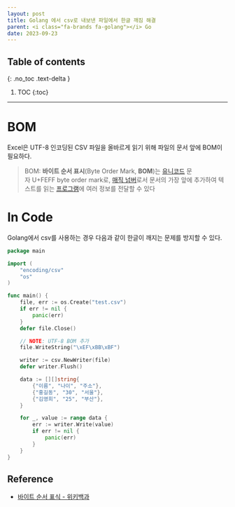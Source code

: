 ```yaml
---
layout: post
title: Golang 에서 csv로 내보낸 파일에서 한글 깨짐 해결
parent: <i class="fa-brands fa-golang"></i> Go
date: 2023-09-23
---
```

## Table of contents
{: .no_toc .text-delta }

1. TOC
{:toc}
---

# BOM
Excel은 UTF-8 인코딩된 CSV 파일을 올바르게  읽기 위해 파일의 문서 앞에 BOM이 필요하다.

> BOM: **바이트 순서 표시**(Byte Order Mark, **BOM**)는 [유니코드](https://ko.wikipedia.org/wiki/%EC%9C%A0%EB%8B%88%EC%BD%94%EB%93%9C "유니코드") 문자 U+FEFF byte order mark로, [매직 넘버](https://ko.wikipedia.org/wiki/%EB%A7%A4%EC%A7%81_%EB%84%98%EB%B2%84 "매직 넘버")로서 문서의 가장 앞에 추가하여 텍스트를 읽는 [프로그램](https://ko.wikipedia.org/wiki/%ED%94%84%EB%A1%9C%EA%B7%B8%EB%9E%A8 "프로그램")에 여러 정보를 전달할 수 있다


# In Code
Golang에서 csv를 사용하는 경우 다음과 같이 한글이 깨지는 문제를 방지할 수 있다.

```go
package main

import (
    "encoding/csv"
    "os"
)

func main() {
    file, err := os.Create("test.csv")
    if err != nil {
        panic(err)
    }
    defer file.Close()

    // NOTE: UTF-8 BOM 추가
    file.WriteString("\xEF\xBB\xBF")

    writer := csv.NewWriter(file)
    defer writer.Flush()

    data := [][]string{
        {"이름", "나이", "주소"},
        {"홍길동", "30", "서울"},
        {"김영희", "25", "부산"},
    }

    for _, value := range data {
        err := writer.Write(value)
        if err != nil {
            panic(err)
        }
    }
}

```

## Reference
- [바이트 순서 표식 - 위키백과](https://ko.wikipedia.org/wiki/%EB%B0%94%EC%9D%B4%ED%8A%B8_%EC%88%9C%EC%84%9C_%ED%91%9C%EC%8B%9D)
